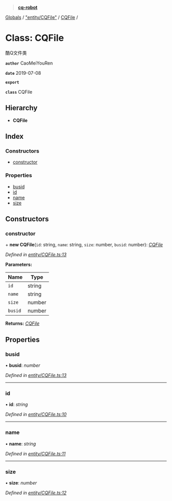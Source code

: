 > **[cq-robot](../README.md)**

[Globals](../globals.md) / ["entity/CQFile"](../modules/_entity_cqfile_.md) / [CQFile](_entity_cqfile_.cqfile.md) /

# Class: CQFile

酷Q文件类

**`author`** CaoMeiYouRen

**`date`** 2019-07-08

**`export`** 

**`class`** CQFile

## Hierarchy

* **CQFile**

## Index

### Constructors

* [constructor](_entity_cqfile_.cqfile.md#constructor)

### Properties

* [busid](_entity_cqfile_.cqfile.md#busid)
* [id](_entity_cqfile_.cqfile.md#id)
* [name](_entity_cqfile_.cqfile.md#name)
* [size](_entity_cqfile_.cqfile.md#size)

## Constructors

###  constructor

\+ **new CQFile**(`id`: string, `name`: string, `size`: number, `busid`: number): *[CQFile](_entity_cqfile_.cqfile.md)*

*Defined in [entity/CQFile.ts:13](https://github.com/CaoMeiYouRen/node-cq-robot/blob/6797119/src/entity/CQFile.ts#L13)*

**Parameters:**

Name | Type |
------ | ------ |
`id` | string |
`name` | string |
`size` | number |
`busid` | number |

**Returns:** *[CQFile](_entity_cqfile_.cqfile.md)*

## Properties

###  busid

• **busid**: *number*

*Defined in [entity/CQFile.ts:13](https://github.com/CaoMeiYouRen/node-cq-robot/blob/6797119/src/entity/CQFile.ts#L13)*

___

###  id

• **id**: *string*

*Defined in [entity/CQFile.ts:10](https://github.com/CaoMeiYouRen/node-cq-robot/blob/6797119/src/entity/CQFile.ts#L10)*

___

###  name

• **name**: *string*

*Defined in [entity/CQFile.ts:11](https://github.com/CaoMeiYouRen/node-cq-robot/blob/6797119/src/entity/CQFile.ts#L11)*

___

###  size

• **size**: *number*

*Defined in [entity/CQFile.ts:12](https://github.com/CaoMeiYouRen/node-cq-robot/blob/6797119/src/entity/CQFile.ts#L12)*